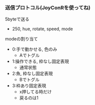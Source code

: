 
### 送信プロトコル(JoyConRを使ってね)

5byteで送る
- 250, hue, rotate, speed, mode 

modeの割り当て
- 0:手で動かせる, 色のみ
    - Aでトグル
- 1:操作できる, 枠なし固定表現
    - 通常状態
- 2:魚, 枠なし固定表現
    - Bでトグル
- 3:枠あり固定表現 
    - x押してる時だけ
    - 戻るのは1


